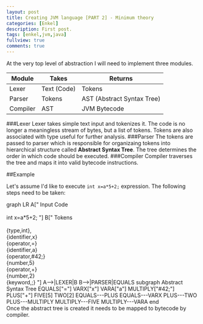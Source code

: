 ```yaml
---
layout: post
title: Creating JVM language [PART 2] - Minimum theory
categories: [Enkel]
description: First post.
tags: [enkel,jvm,java]
fullview: true
comments: true
---
```

At the very top level of abstraction I will need to implement three modules.

| Module | Takes | Returns |
| ------------- |-------------| -----|
| Lexer | Text (Code) | Tokens |
| Parser | Tokens | AST (Abstract Syntax Tree) |
| Compiler | AST | JVM Bytecode |

###Lexer
Lexer takes simple text input and tokenizes it. The code is no longer a meaningless stream of bytes, but a  list of tokens. Tokens are also associated with type useful for further analysis.
###Parser
The tokens are passed to parser which is responsible for organizaing tokens into hierarchical structure called **Abstract Syntax Tree**. The tree determines the order in which code should be executed.
###Compiler
Compiler traverses the tree and maps it into valid bytecode instructions.

##Example

Let's assume I'd like to execute ```int x=a*5+2;``` expression. The following steps need to be taken:
<div class="mermaid" style="">
graph LR
        A["
        Input Code<br><br>
        int x=a*5+2;
        "]
        B["
          Tokens<br><br>{type,int},
          <br>{identifier,x}
          <br>{operator,=}
          <br>{identifier,a}
          <br>{operator,#42;}
          <br>{number,5}
          <br>{operator,+}
          <br>{number,2}
          <br>{keyword,;}
          "]
          A-->|LEXER|B
          B-->|PARSER|EQUALS
        subgraph Abstract Syntax Tree
        EQUALS["="]
        VARX["x"]
        VARA["a"]
        MULTIPLY["#42;"]
        PLUS["+"]
        FIVE[5]
        TWO[2]
        EQUALS---PLUS
        EQUALS---VARX
        PLUS---TWO
        PLUS---MULTIPLY
        MULTIPLY---FIVE
        MULTIPLY---VARA
        end
</div>
Once the abstract tree is created it needs to be mapped to bytecode by compiler.
